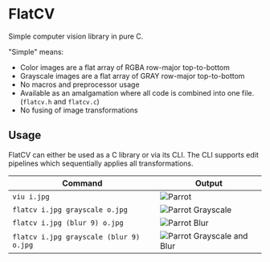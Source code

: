 # FlatCV

Simple computer vision library in pure C.

"Simple" means:

- Color images are a flat array of RGBA row-major top-to-bottom
- Grayscale images are a flat array of GRAY row-major top-to-bottom
- No macros and preprocessor usage
- Available as an amalgamation where all code is combined into one file.
    (`flatcv.h` and `flatcv.c`)
- No fusing of image transformations


## Usage

FlatCV can either be used as a C library or via its CLI.
The CLI supports edit pipelines which sequentially applies all transformations.

Command | Output
--------|-------
`viu i.jpg` | ![Parrot](./images/parrot.jpeg)
`flatcv i.jpg grayscale o.jpg` | ![Parrot Grayscale](./images/grayscale.jpeg)
`flatcv i.jpg (blur 9) o.jpg` | ![Parrot Blur](./images/blur.jpeg)
`flatcv i.jpg grayscale (blur 9) o.jpg` | ![Parrot Grayscale and Blur](./images/grayscale_blur.jpeg)
